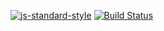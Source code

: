 [![js-standard-style](https://img.shields.io/badge/code%20style-standard-brightgreen.svg)](http://standardjs.com/) [![Build Status](https://travis-ci.org/broneks/rino.svg?branch=develop)](https://travis-ci.org/broneks/rino)
